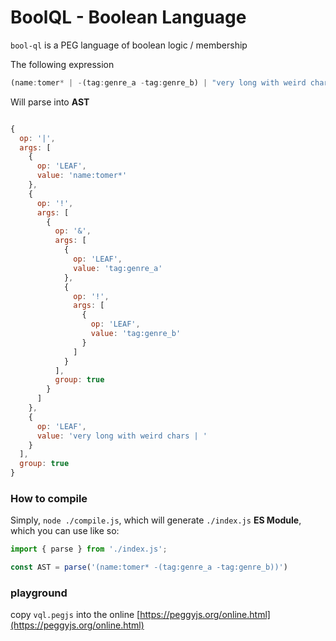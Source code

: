# BoolQL - Boolean Language
`bool-ql` is a PEG language of boolean logic / membership

The following expression
```js
(name:tomer* | -(tag:genre_a -tag:genre_b) | "very long with weird chars | ")
```

Will parse into **AST**
```js

{
  op: '|',
  args: [
    {
      op: 'LEAF',
      value: 'name:tomer*'
    },
    {
      op: '!',
      args: [
        {
          op: '&',
          args: [
            {
              op: 'LEAF',
              value: 'tag:genre_a'
            },
            {
              op: '!',
              args: [
                {
                  op: 'LEAF',
                  value: 'tag:genre_b'
                }
              ]
            }
          ],
          group: true
        }
      ]
    },
    {
      op: 'LEAF',
      value: 'very long with weird chars | '
    }
  ],
  group: true
}

```

### How to compile
Simply, `node ./compile.js`, which will generate `./index.js` **ES Module**,
which you can use like so:
```js
import { parse } from './index.js';

const AST = parse('(name:tomer* -(tag:genre_a -tag:genre_b))')
```

### playground
copy `vql.pegjs` into the online [https://peggyjs.org/online.html](https://peggyjs.org/online.html)